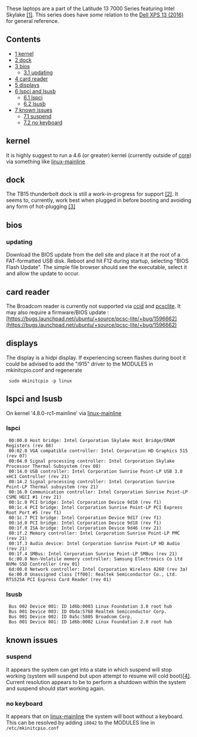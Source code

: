 These laptops are a part of the Latitude 13 7000 Series featuring Intel Skylake [[1]](http://www.dell.com/us/business/p/latitude-13-7370-laptop/pd). This series does have _some_ relation to the [Dell XPS 13 (2016)](/index.php/Dell_XPS_13_(2016) "Dell XPS 13 (2016)") for general reference.

## Contents

*   [1 kernel](#kernel)
*   [2 dock](#dock)
*   [3 bios](#bios)
    *   [3.1 updating](#updating)
*   [4 card reader](#card_reader)
*   [5 displays](#displays)
*   [6 lspci and lsusb](#lspci_and_lsusb)
    *   [6.1 lspci](#lspci)
    *   [6.2 lsusb](#lsusb)
*   [7 known issues](#known_issues)
    *   [7.1 suspend](#suspend)
    *   [7.2 no keyboard](#no_keyboard)

## kernel

It is highly suggest to run a 4.6 (or greater) kernel (currently outside of [core](/index.php/Official_repositories#core "Official repositories")) via something like [linux-mainline](https://aur.archlinux.org/packages/linux-mainline/)

## dock

The TB15 thunderbolt dock is still a work-in-progress for support [[2]](http://en.community.dell.com/techcenter/os-applications/f/4613/t/19678284?pi22229=4). It seems to, currently, work best when plugged in before booting and avoiding any form of hot-plugging [[3]](https://github.com/01org/thunderbolt-software/issues/2)

## bios

### updating

Download the BIOS update from the dell site and place it at the root of a FAT-formatted USB disk. Reboot and hit F12 during startup, selecting "BIOS Flash Update". The simple file browser should see the executable, select it and allow the update to occur.

## card reader

The Broadcom reader is currently not supported via [ccid](https://www.archlinux.org/packages/?name=ccid) and [pcsclite](https://www.archlinux.org/packages/?name=pcsclite). It may also require a firmware/BIOS update : [https://bugs.launchpad.net/ubuntu/+source/pcsc-lite/+bug/1596662](https://bugs.launchpad.net/ubuntu/+source/pcsc-lite/+bug/1596662)

## displays

The display is a hidpi display. If experiencing screen flashes during boot it could be advised to add the "i915" driver to the MODULES in mkinitcpio.conf and regenerate

```
 sudo mkinitcpio -p linux

```

## lspci and lsusb

On kernel '4.8.0-rc1-mainline' via [linux-mainline](https://aur.archlinux.org/packages/linux-mainline/)

### lspci

```
 00:00.0 Host bridge: Intel Corporation Skylake Host Bridge/DRAM Registers (rev 08)
 00:02.0 VGA compatible controller: Intel Corporation HD Graphics 515 (rev 07)
 00:04.0 Signal processing controller: Intel Corporation Skylake Processor Thermal Subsystem (rev 08)
 00:14.0 USB controller: Intel Corporation Sunrise Point-LP USB 3.0 xHCI Controller (rev 21)
 00:14.2 Signal processing controller: Intel Corporation Sunrise Point-LP Thermal subsystem (rev 21)
 00:16.0 Communication controller: Intel Corporation Sunrise Point-LP CSME HECI #1 (rev 21)
 00:1c.0 PCI bridge: Intel Corporation Device 9d10 (rev f1)
 00:1c.4 PCI bridge: Intel Corporation Sunrise Point-LP PCI Express Root Port #5 (rev f1)
 00:1c.7 PCI bridge: Intel Corporation Device 9d17 (rev f1)
 00:1d.0 PCI bridge: Intel Corporation Device 9d18 (rev f1)
 00:1f.0 ISA bridge: Intel Corporation Device 9d46 (rev 21)
 00:1f.2 Memory controller: Intel Corporation Sunrise Point-LP PMC (rev 21)
 00:1f.3 Audio device: Intel Corporation Sunrise Point-LP HD Audio (rev 21)
 00:1f.4 SMBus: Intel Corporation Sunrise Point-LP SMBus (rev 21)
 6c:00.0 Non-Volatile memory controller: Samsung Electronics Co Ltd NVMe SSD Controller (rev 01)
 6d:00.0 Network controller: Intel Corporation Wireless 8260 (rev 3a)
 6e:00.0 Unassigned class [ff00]: Realtek Semiconductor Co., Ltd. RTS525A PCI Express Card Reader (rev 01)

```

### lsusb

```
 Bus 002 Device 001: ID 1d6b:0003 Linux Foundation 3.0 root hub
 Bus 001 Device 003: ID 0bda:5768 Realtek Semiconductor Corp. 
 Bus 001 Device 002: ID 0a5c:5805 Broadcom Corp. 
 Bus 001 Device 001: ID 1d6b:0002 Linux Foundation 2.0 root hub

```

## known issues

### suspend

It appears the system can get into a state in which suspend will stop working (system will suspend but upon attempt to resume will cold boot)[[4]](https://bbs.archlinux.org/viewtopic.php?id=207543). Current resolution appears to be to perform a shutdown within the system and suspend should start working again.

### no keyboard

It appears that on [linux-mainline](https://aur.archlinux.org/packages/linux-mainline/) the system will boot without a keyboard. This can be resolved by adding `i8042` to the MODULES line in `/etc/mkinitcpio.conf`